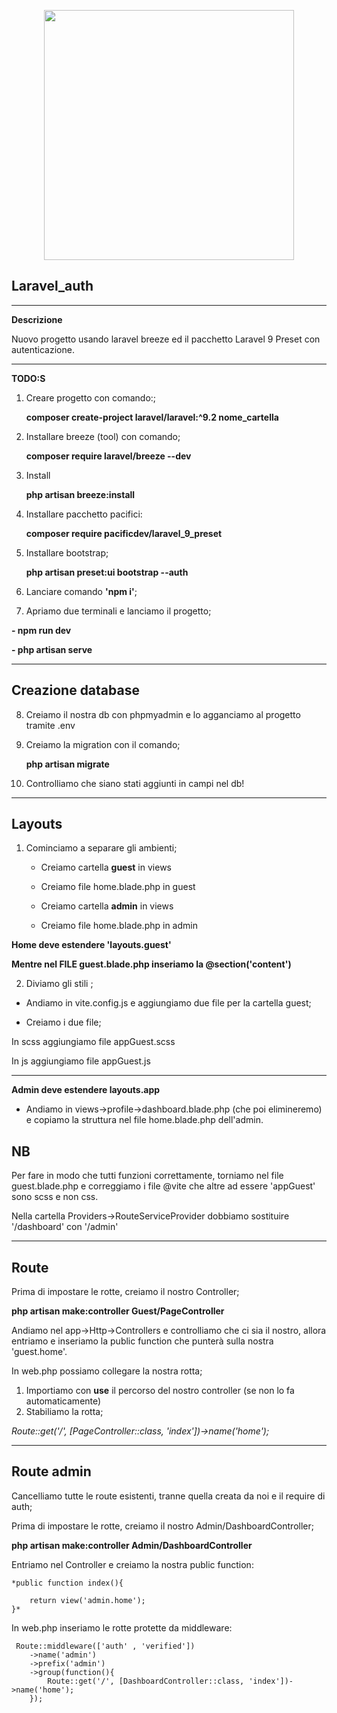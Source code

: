<p align="center"><a href="https://laravel.com" target="_blank"><img src="https://raw.githubusercontent.com/laravel/art/master/logo-lockup/5%20SVG/2%20CMYK/1%20Full%20Color/laravel-logolockup-cmyk-red.svg" width="400"></a></p>

## Laravel_auth
------
**Descrizione**

Nuovo progetto usando laravel breeze ed il pacchetto Laravel 9 Preset con autenticazione.

---------
**TODO:S**

1. Creare progetto con comando:;

    **composer create-project laravel/laravel:^9.2 nome_cartella**

2. Installare breeze (tool) con comando;

    **composer require laravel/breeze --dev**

3. Install

    **php artisan breeze:install**

4. Installare pacchetto pacifici:

    **composer require pacificdev/laravel_9_preset**

5. Installare bootstrap;

    **php artisan preset:ui bootstrap --auth**

6. Lanciare comando **'npm i'**;

7. Apriamo due terminali e lanciamo il progetto;

**- npm run dev**

**- php artisan serve**

----------------
## Creazione database

8. Creiamo il nostra db con phpmyadmin e lo agganciamo al progetto tramite .env

9. Creiamo la migration con il comando;

    **php artisan migrate**

10. Controlliamo che siano stati aggiunti in campi nel db!

-------

## Layouts

1. Cominciamo a separare gli ambienti;

    - Creiamo cartella **guest** in views
    - Creiamo file home.blade.php in guest
    
    - Creiamo cartella **admin** in views
    - Creiamo file home.blade.php in admin

**Home deve estendere 'layouts.guest'**

**Mentre nel FILE guest.blade.php inseriamo la @section('content')**

2. Diviamo gli stili ;

- Andiamo in vite.config.js e aggiungiamo due file per la cartella guest;

- Creiamo i due file; 

In scss aggiungiamo file appGuest.scss 

In js aggiungiamo file appGuest.js

----------

**Admin deve estendere layouts.app**

- Andiamo in views->profile->dashboard.blade.php (che poi elimineremo) e copiamo la struttura nel file home.blade.php dell'admin. 

## NB
Per fare in modo che tutti funzioni correttamente, torniamo nel file guest.blade.php e correggiamo i file @vite che altre ad essere 'appGuest' sono scss e non css.

Nella cartella Providers->RouteServiceProvider dobbiamo sostituire '/dashboard' con '/admin'

----------

## Route

Prima di impostare le rotte, creiamo il nostro Controller;

**php artisan make:controller Guest/PageController**

Andiamo nel app->Http->Controllers e controlliamo che ci sia il nostro, allora entriamo e inseriamo la public function che punterà sulla nostra 'guest.home'.

In web.php possiamo collegare la nostra rotta;

1. Importiamo con **use** il percorso del nostro controller (se non lo fa automaticamente)
2. Stabiliamo la rotta;

*Route::get('/', [PageController::class, 'index'])->name('home');*

---------

## Route admin

Cancelliamo tutte le route esistenti, tranne quella creata da noi e il require di auth;

Prima di impostare le rotte, creiamo il nostro Admin/DashboardController;

**php artisan make:controller Admin/DashboardController**

Entriamo nel Controller e creiamo la nostra public function:

    *public function index(){

        return view('admin.home');
    }*

In web.php inseriamo le rotte protette da middleware:

     Route::middleware(['auth' , 'verified'])
        ->name('admin')
        ->prefix('admin')
        ->group(function(){
            Route::get('/', [DashboardController::class, 'index'])->name('home');
        });



